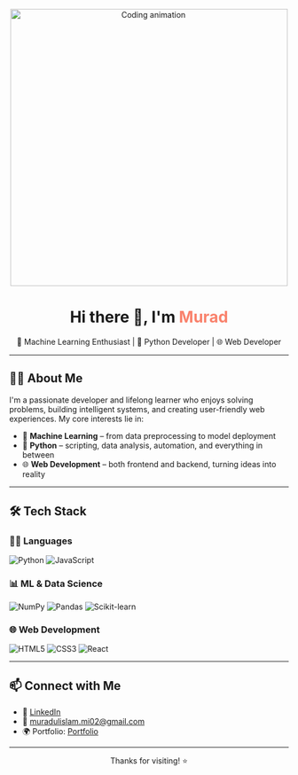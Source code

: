 <!-- Profile Header GIF -->
<p align="center">
  <img src="https://media.giphy.com/media/qgQUggAC3Pfv687qPC/giphy.gif" width="500" alt="Coding animation">
</p>

<h1 align="center">Hi there 👋, I'm <span style="color:#f9826c;">Murad</span></h1>
<p align="center">
  🧠 Machine Learning Enthusiast | 🐍 Python Developer | 🌐 Web Developer
</p>

---

## 🧑‍💻 About Me

I'm a passionate developer and lifelong learner who enjoys solving problems, building intelligent systems, and creating user-friendly web experiences. My core interests lie in:

- 🤖 **Machine Learning** – from data preprocessing to model deployment
- 🐍 **Python** – scripting, data analysis, automation, and everything in between
- 🌐 **Web Development** – both frontend and backend, turning ideas into reality

---

## 🛠️ Tech Stack

### 👨‍💻 Languages
![Python](https://img.shields.io/badge/-Python-3776AB?logo=python&logoColor=white)
![JavaScript](https://img.shields.io/badge/-JavaScript-F7DF1E?logo=javascript&logoColor=black)

### 📊 ML & Data Science
![NumPy](https://img.shields.io/badge/-NumPy-013243?logo=numpy&logoColor=white)
![Pandas](https://img.shields.io/badge/-Pandas-150458?logo=pandas&logoColor=white)
![Scikit-learn](https://img.shields.io/badge/-Scikit--Learn-F7931E?logo=scikit-learn&logoColor=black)

### 🌐 Web Development
![HTML5](https://img.shields.io/badge/-HTML5-E34F26?logo=html5&logoColor=white)
![CSS3](https://img.shields.io/badge/-CSS3-1572B6?logo=css3&logoColor=white)
![React](https://img.shields.io/badge/-React-61DAFB?logo=react&logoColor=black)

---

## 📫 Connect with Me

- 💼 [LinkedIn](https://www.linkedin.com/in/muradul-islam-100982364/)
- 📧 [muradulislam.mi02@gmail.com](mailto:muradulislam.mi02@gmail.com)
- 🌍 Portfolio: [Portfolio](https://muradul-islam-portfolio.netlify.app/)

---

<p align="center">Thanks for visiting! ⭐</p>
